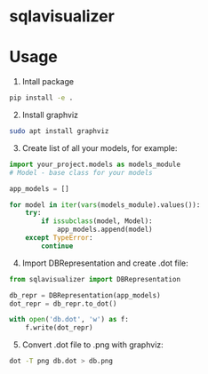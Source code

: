 # sqlavisualizer

# Usage

1. Intall package
```bash
pip install -e .
```

2. Install graphviz
```bash
sudo apt install graphviz
```

3. Create list of all your models, for example:
```python
import your_project.models as models_module
# Model - base class for your models

app_models = []

for model in iter(vars(models_module).values()):
    try:
        if issubclass(model, Model):
            app_models.append(model)
    except TypeError:
        continue
```

4. Import DBRepresentation and create .dot file:
```python
from sqlavisualizer import DBRepresentation

db_repr = DBRepresentation(app_models)
dot_repr = db_repr.to_dot()

with open('db.dot', 'w') as f:
    f.write(dot_repr)
```

5. Convert .dot file to .png with graphviz:
```bash
dot -T png db.dot > db.png
```
